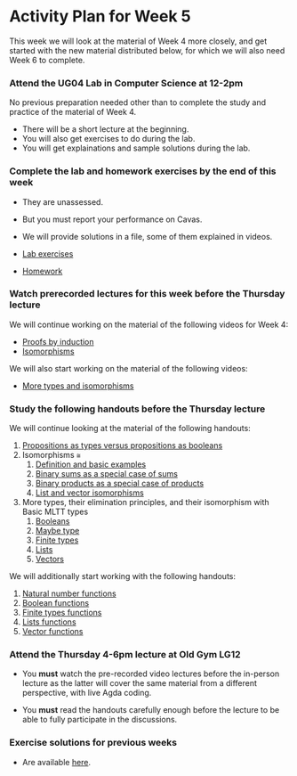 # Activity Plan for Week 5

This week we will look at the material of Week 4 more closely, and get started with the new material distributed below, for which we will also need Week 6 to complete.

### Attend the UG04 Lab in Computer Science at 12-2pm

No previous preparation needed other than to complete the study and practice of the material of Week 4.

 * There will be a short lecture at the beginning.
 * You will also get exercises to do during the lab.
 * You will get explainations and sample solutions during the lab.

### Complete the lab and homework exercises by the end of this week

 * They are unassessed.

 * But you must report your performance on Cavas.

 * We will provide solutions in a file, some of them explained in videos.

 * [Lab exercises](/files/LectureNotes/files/exercises/lab5.lagda.md)

 * [Homework](/files/LectureNotes/files/exercises/homework5.lagda.md)

### Watch prerecorded lectures for this week before the Thursday lecture

We will continue working on the material of the following videos for Week 4:

 * [Proofs by induction](https://bham.cloud.panopto.eu/Panopto/Pages/Sessions/List.aspx#folderID=%2225dc5630-a271-480b-b27b-ae4300a3e31d%22)
 * [Isomorphisms](https://bham.cloud.panopto.eu/Panopto/Pages/Sessions/List.aspx#folderID=%2253fc20d9-89fe-49dd-be96-ae42014d2431%22)

We will also start working on the material of the following videos:

 * [More types and isomorphisms](https://canvas.bham.ac.uk/courses/56295/external_tools/12214)

### Study the following handouts before the Thursday lecture

We will continue looking at the material of the following handouts:

 1. [Propositions as types versus propositions as booleans](/files/LectureNotes/files/decidability.lagda.md)
 1. Isomorphisms `≅`
    1. [Definition and basic examples](/files/LectureNotes/files/isomorphisms.lagda.md)
    1. [Binary sums as a special case of sums](/files/LectureNotes/files/binary-sums-as-sums.lagda.md)
    1. [Binary products as a special case of products](/files/LectureNotes/files/binary-products-as-products.lagda.md)
    1. [List and vector isomorphisms](/files/LectureNotes/files/vector-and-list-isomorphisms.lagda.md)
 1. More types, their elimination principles, and their isomorphism with Basic MLTT types
    1. [Booleans](/files/LectureNotes/files/Bool.lagda.md)
    1. [Maybe type](/files/LectureNotes/files/Maybe.lagda.md)
    1. [Finite types](/files/LectureNotes/files/Fin.lagda.md)
    1. [Lists](/files/LectureNotes/files/List.lagda.md)
    1. [Vectors](/files/LectureNotes/files/Vector.lagda.md)

We will additionally start working with the following handouts:

 1. [Natural number functions](/files/LectureNotes/files/natural-numbers-functions.lagda.md)
 1. [Boolean functions](/files/LectureNotes/files/Bool-functions.lagda.md)
 1. [Finite types functions](/files/LectureNotes/files/Fin-functions.lagda.md)
 1. [Lists functions](/files/LectureNotes/files/List-functions.lagda.md)
 1. [Vector functions](/files/LectureNotes/files/Vector-functions.lagda.md)


### Attend the Thursday 4-6pm lecture at Old Gym LG12

 * You **must** watch the pre-recorded video lectures before the in-person lecture as the latter will cover the same material from a different perspective, with live Agda coding.

 * You **must** read the handouts carefully enough before the lecture to be able to fully participate in the discussions.

### Exercise solutions for previous weeks

 * Are available [here](/files/LectureNotes/files/exercises).
